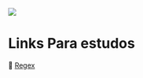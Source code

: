 ![](https://media.giphy.com/media/lMsT2f47tDxFMYdJMC/giphy-downsized.gif)

# Links Para estudos

:star2: <a href="https://medium.com/trainingcenter/entendendo-de-uma-vez-por-todas-express%C3%B5es-regulares-parte-1-introdu%C3%A7%C3%A3o-dfe63e289dc3" target="_blank">Regex</a>
